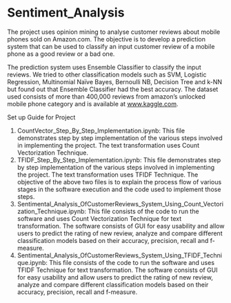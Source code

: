# Sentiment_Analysis


The project uses opinion mining to analyse customer reviews about mobile phones sold on Amazon.com. The objective is to develop a prediction system that can be used to classify an input customer review of a mobile phone as a good review or a bad one.


The prediction system uses Ensemble Classifier to classify the input reviews. We tried to other classification models such as SVM, Logistic Regression, Multinomial Naïve Bayes, Bernoulli NB, Decision Tree and k-NN but found out that Ensemble Classifier had the best accuracy. The dataset used consists of more than 400,000 reviews from amazon’s unlocked mobile phone category and is available at www.kaggle.com.

Set up Guide for Project

1. CountVector_Step_By_Step_Implementation.ipynb: This file demonstrates step by step implementation of the various steps involved in implementing the project. The text transformation uses Count Vectorization Technique.
2. TFIDF_Step_By_Step_Implementation.ipynb: This file demonstrates step by step implementation of the various steps involved in implementing the project. The text transformation uses TFIDF Technique.
The objective of the above two files is to explain the process flow of various stages in the software execution and the code used to implement those steps.
3. Sentimental_Analysis_OfCustomerReviews_System_Using_Count_Vectorization_Technique.ipynb: This file consists of the code to run the software and uses Count Vectorization Technique for text transformation. The software consists of GUI for easy usability and allow users to predict the rating of new review, analyze and compare different classification models based on their accuracy, precision, recall and f-measure.
4. Sentimental_Analysis_OfCustomerReviews_System_Using_TFIDF_Technique.ipynb: This file consists of the code to run the software and uses TFIDF Technique for text transformation. The software consists of GUI for easy usability and allow users to predict the rating of new review, analyze and compare different classification models based on their accuracy, precision, recall and f-measure.
